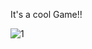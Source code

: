 It's a cool Game!!

![1](https://user-images.githubusercontent.com/96338804/200852012-3ac81ee5-af81-4c3b-87a0-3f45387da2b0.JPG)
